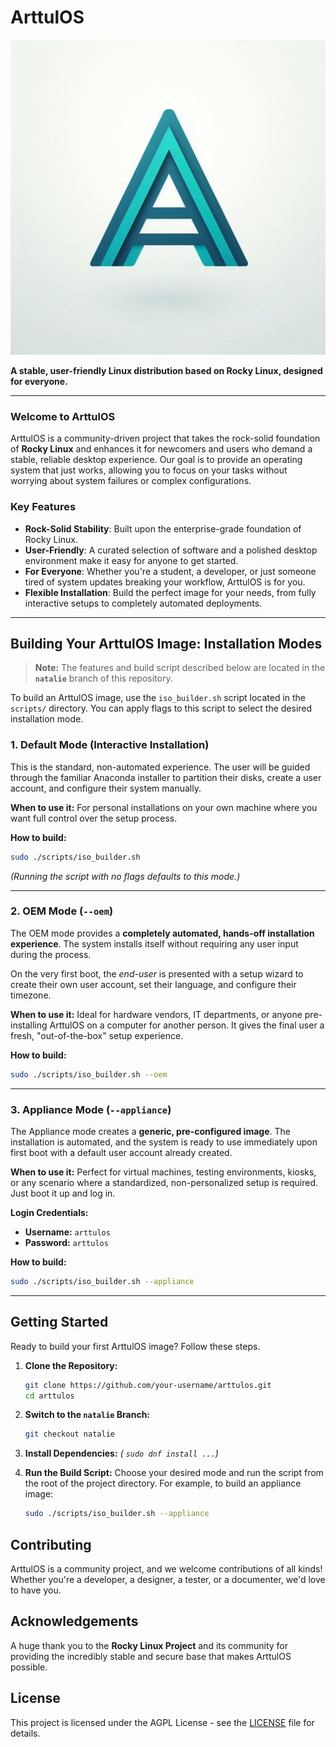 # ArttulOS

![ArttulOS Logo](https://github.com/Sprunglesonthehub/arttulos-assets/blob/main/A.png)

**A stable, user-friendly Linux distribution based on Rocky Linux, designed for everyone.**

---

### Welcome to ArttulOS

ArttulOS is a community-driven project that takes the rock-solid foundation of **Rocky Linux** and enhances it for newcomers and users who demand a stable, reliable desktop experience. Our goal is to provide an operating system that just works, allowing you to focus on your tasks without worrying about system failures or complex configurations.

### Key Features

*   **Rock-Solid Stability**: Built upon the enterprise-grade foundation of Rocky Linux.
*   **User-Friendly**: A curated selection of software and a polished desktop environment make it easy for anyone to get started.
*   **For Everyone**: Whether you're a student, a developer, or just someone tired of system updates breaking your workflow, ArttulOS is for you.
*   **Flexible Installation**: Build the perfect image for your needs, from fully interactive setups to completely automated deployments.

---

## Building Your ArttulOS Image: Installation Modes

> **Note:** The features and build script described below are located in the **`natalie`** branch of this repository.

To build an ArttulOS image, use the `iso_builder.sh` script located in the `scripts/` directory. You can apply flags to this script to select the desired installation mode.

### 1. Default Mode (Interactive Installation)

This is the standard, non-automated experience. The user will be guided through the familiar Anaconda installer to partition their disks, create a user account, and configure their system manually.

**When to use it:** For personal installations on your own machine where you want full control over the setup process.

**How to build:**
```bash
sudo ./scripts/iso_builder.sh
```
*(Running the script with no flags defaults to this mode.)*

---

### 2. OEM Mode (`--oem`)

The OEM mode provides a **completely automated, hands-off installation experience**. The system installs itself without requiring any user input during the process.

On the very first boot, the *end-user* is presented with a setup wizard to create their own user account, set their language, and configure their timezone.

**When to use it:** Ideal for hardware vendors, IT departments, or anyone pre-installing ArttulOS on a computer for another person. It gives the final user a fresh, "out-of-the-box" setup experience.

**How to build:**
```bash
sudo ./scripts/iso_builder.sh --oem
```

---

### 3. Appliance Mode (`--appliance`)

The Appliance mode creates a **generic, pre-configured image**. The installation is automated, and the system is ready to use immediately upon first boot with a default user account already created.

**When to use it:** Perfect for virtual machines, testing environments, kiosks, or any scenario where a standardized, non-personalized setup is required. Just boot it up and log in.

**Login Credentials:**
*   **Username:** `arttulos`
*   **Password:** `arttulos`

**How to build:**
```bash
sudo ./scripts/iso_builder.sh --appliance
```

---

## Getting Started

Ready to build your first ArttulOS image? Follow these steps.

1.  **Clone the Repository:**
    ```bash
    git clone https://github.com/your-username/arttulos.git
    cd arttulos
    ```

2.  **Switch to the `natalie` Branch:**
    ```bash
    git checkout natalie
    ```

3.  **Install Dependencies:**
    *( `sudo dnf install ...`)*

4.  **Run the Build Script:**
    Choose your desired mode and run the script from the root of the project directory. For example, to build an appliance image:
    ```bash
    sudo ./scripts/iso_builder.sh --appliance
    ```

## Contributing

ArttulOS is a community project, and we welcome contributions of all kinds! Whether you're a developer, a designer, a tester, or a documenter, we'd love to have you.

## Acknowledgements

A huge thank you to the **Rocky Linux Project** and its community for providing the incredibly stable and secure base that makes ArttulOS possible.

## License

This project is licensed under the AGPL License - see the [LICENSE](LICENSE) file for details.

